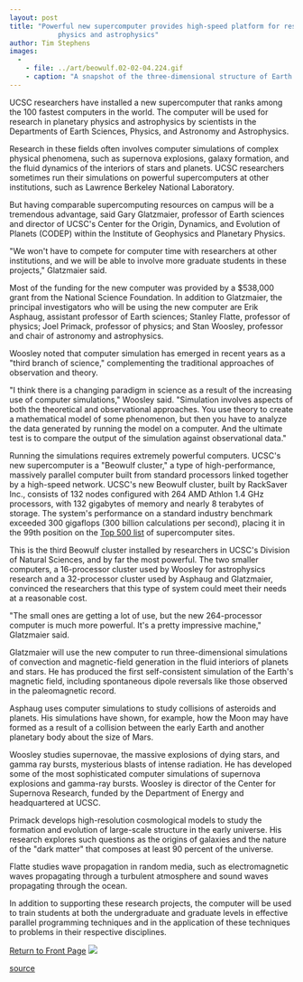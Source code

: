 ```yaml
---
layout: post
title: "Powerful new supercomputer provides high-speed platform for research in planetary
			physics and astrophysics"
author: Tim Stephens
images:
  -
    - file: ../art/beowulf.02-02-04.224.gif
    - caption: "A snapshot of the three-dimensional structure of Earth's magnetic field from a computer simulation of the 'geodynamo'--the motion of the Earth's fluid outer core that generates the magnetic field. Magnetic field lines are blue where the field is directed inward and yellow where directed outward. The rotation axis of the model Earth is vertical and through the center. The field lines are drawn out to two Earth radii. Image: Gary Glatzmaier"
---
```


UCSC researchers have installed a new supercomputer that ranks among the 100 fastest computers in the world. The computer will be used for research in planetary physics and astrophysics by scientists in the Departments of Earth Sciences, Physics, and Astronomy and Astrophysics.

Research in these fields often involves computer simulations of complex physical phenomena, such as supernova explosions, galaxy formation, and the fluid dynamics of the interiors of stars and planets. UCSC researchers sometimes run their simulations on powerful supercomputers at other institutions, such as Lawrence Berkeley National Laboratory.

But having comparable supercomputing resources on campus will be a tremendous advantage, said Gary Glatzmaier, professor of Earth sciences and director of UCSC's Center for the Origin, Dynamics, and Evolution of Planets (CODEP) within the Institute of Geophysics and Planetary Physics.  
  
"We won't have to compete for computer time with researchers at other institutions, and we will be able to involve more graduate students in these projects," Glatzmaier said.  
  
Most of the funding for the new computer was provided by a $538,000 grant from the National Science Foundation. In addition to Glatzmaier, the principal investigators who will be using the new computer are Erik Asphaug, assistant professor of Earth sciences; Stanley Flatte, professor of physics; Joel Primack, professor of physics; and Stan Woosley, professor and chair of astronomy and astrophysics.   
  
Woosley noted that computer simulation has emerged in recent years as a "third branch of science," complementing the traditional approaches of observation and theory.   
  
"I think there is a changing paradigm in science as a result of the increasing use of computer simulations," Woosley said. "Simulation involves aspects of both the theoretical and observational approaches. You use theory to create a mathematical model of some phenomenon, but then you have to analyze the data generated by running the model on a computer. And the ultimate test is to compare the output of the simulation against observational data."  
  
Running the simulations requires extremely powerful computers. UCSC's new supercomputer is a "Beowulf cluster," a type of high-performance, massively parallel computer built from standard processors linked together by a high-speed network. UCSC's new Beowulf cluster, built by RackSaver Inc., consists of 132 nodes configured with 264 AMD Athlon 1.4 GHz processors, with 132 gigabytes of memory and nearly 8 terabytes of storage. The system's performance on a standard industry benchmark exceeded 300 gigaflops (300 billion calculations per second), placing it in the 99th position on the [Top 500 list][1] of supercomputer sites.  
  
This is the third Beowulf cluster installed by researchers in UCSC's Division of Natural Sciences, and by far the most powerful. The two smaller computers, a 16-processor cluster used by Woosley for astrophysics research and a 32-processor cluster used by Asphaug and Glatzmaier, convinced the researchers that this type of system could meet their needs at a reasonable cost.  
  
"The small ones are getting a lot of use, but the new 264-processor computer is much more powerful. It's a pretty impressive machine," Glatzmaier said.  
  
Glatzmaier will use the new computer to run three-dimensional simulations of convection and magnetic-field generation in the fluid interiors of planets and stars. He has produced the first self-consistent simulation of the Earth's magnetic field, including spontaneous dipole reversals like those observed in the paleomagnetic record.   
  
Asphaug uses computer simulations to study collisions of asteroids and planets. His simulations have shown, for example, how the Moon may have formed as a result of a collision between the early Earth and another planetary body about the size of Mars.   
  
Woosley studies supernovae, the massive explosions of dying stars, and gamma ray bursts, mysterious blasts of intense radiation. He has developed some of the most sophisticated computer simulations of supernova explosions and gamma-ray bursts. Woosley is director of the Center for Supernova Research, funded by the Department of Energy and headquartered at UCSC.   
  
Primack develops high-resolution cosmological models to study the formation and evolution of large-scale structure in the early universe. His research explores such questions as the origins of galaxies and the nature of the "dark matter" that composes at least 90 percent of the universe.  
  
Flatte studies wave propagation in random media, such as electromagnetic waves propagating through a turbulent atmosphere and sound waves propagating through the ocean.  
  
In addition to supporting these research projects, the computer will be used to train students at both the undergraduate and graduate levels in effective parallel programming techniques and in the application of these techniques to problems in their respective disciplines.

  

[Return to Front Page][2] ![ ][3]

[1]: http://www.top500.org
[2]: ../../index.html
[3]: ../../images/trans.gif

[source](http://www1.ucsc.edu/currents/01-02/02-04/supercomputer.html "Permalink to supercomputer")
